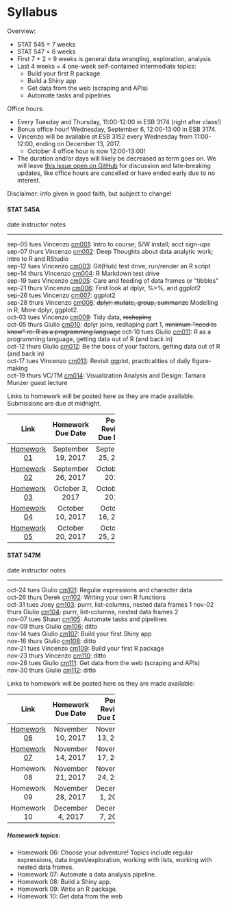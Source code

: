 # Syllabus



Overview:

  * STAT 545 = 7 weeks
  * STAT 547 = 6 weeks
  * First 7 + 2 = 9 weeks is general data wrangling, exploration, analysis
  * Last 4 weeks = 4 one-week self-contained intermediate topics:
    - Build your first R package
    - Build a Shiny app
    - Get data from the web (scraping and APIs)
    - Automate tasks and pipelines

Office hours:

* Every Tuesday and Thursday, 11:00-12:00 in ESB 3174 (right after class!)
* Bonus office hour! Wednesday, September 6, 12:00-13:00 in ESB 3174.
* Vincenzo will be available at ESB 3152 every Wednesday from 11:00-12:00, ending on December 13, 2017.
    * October 4 office hour is now 12:00-13:00!
* The duration and/or days will likely be decreased as term goes on. We will leave [this issue open on GitHub](https://github.com/STAT545-UBC/Discussion/issues/495) for discussion and late-breaking updates, like office hours are cancelled or have ended early due to no interest.


Disclaimer: info given in good faith, but subject to change!

<!-- unholy hack to make following two tables less wide and the same wide -->
<style type="text/css">
table {
   max-width: 50%;
}
</style>

#### STAT 545A


date           instructor  notes                                                                                                                   
-------------  ----------  ------------------------------------------------------------------------------------------------------------------------
sep-05 tues    Vincenzo    <a href="cm001_course-intro-sw-install-account-signup.html">cm001</a>: Intro to course; S/W install; acct sign-ups      
sep-07 thurs   Vincenzo    <a href="cm002_r-rstudio-intro.html">cm002</a>: Deep Thoughts about data analytic work; intro to R and RStudio          
sep-12 tues    Vincenzo    <a href="cm003_render-git-github-test-drive.html">cm003</a>: Git(Hub) test drive, run/render an R script                
sep-14 thurs   Vincenzo    <a href="cm004_claim-repo-test-drive-rmd.html">cm004</a>: R Markdown test drive                                         
sep-19 tues    Vincenzo    <a href="cm005_tidyverse-tibbles.html">cm005</a>: Care and feeding of data frames or "tibbles"                          
sep-21 thurs   Vincenzo    <a href="cm006_tibbles-dplyr-ggplot2.html">cm006</a>: First look at dplyr, %>%, and ggplot2                             
sep-26 tues    Vincenzo    <a href="cm007_ggplot2.html">cm007</a>: ggplot2                                                                         
sep-28 thurs   Vincenzo    <a href="cm008_dplyr-single-table.html">cm008</a>: ~~dplyr: mutate, group, summarize~~ Modelling in R; More dplyr, ggplot2.                                      
oct-03 tues    Vincenzo    <a href="cm009_tidy-data.html">cm009</a>: Tidy data, ~~reshaping~~                                                         
oct-05 thurs   Giulio      <a href="cm010_joins-r-programming.html">cm010</a>: dplyr joins, reshaping part 1, ~~minimum "need to know" re: R as a programming language~~
oct-10 tues    Giulio      <a href="cm011_r-programming-file-io.html">cm011</a>: R as a programming language, getting data out of R (and back in)  
oct-12 thurs   Giulio      <a href="cm012_file-io-factors.html">cm012</a>: Be the boss of your factors, getting data out of R (and back in)        
oct-17 tues    Vincenzo    <a href="cm013_ggplot2-continued.html">cm013</a>: Revisit ggplot, practicalities of daily figure-making                 
oct-19 thurs   VC/TM       <a href="cm014_munzner-guest-lecture.html">cm014</a>: Visualization Analysis and Design: Tamara Munzer guest lecture    

Links to homework will be posted here as they are made available. Submissions are due at midnight.

| Link |  Homework Due Date  |  Peer Review Due Date |
| :--: | :---------------: | :-----------------: |
| [Homework 01](hw01_edit-README.html) | September 19, 2017 | September 25, 2017 |
| [Homework 02](hw02_explore-gapminder-dplyr.html) | September 26, 2017 | October 2, 2017 |
| [Homework 03](hw03_dplyr-and-more-ggplot2.html) |  October 3, 2017 | October 9, 2017 |
| [Homework 04](hw04_tidy-data-joins.html) | October 10, 2017 | October 16, 2017 |
| [Homework 05](hw05_factor-figure-boss-repo-hygiene.html) | October 20, 2017 | October 25, 2017 |

#### STAT 547M


date           instructor  notes                                                                                             
-------------  ----------  --------------------------------------------------------------------------------------------------
oct-24 tues    Giulio      <a href="cm101_character-data-regex.html">cm101</a>: Regular expressions and character data       
oct-26 thurs   Derek       <a href="cm102_writing-functions.html">cm102</a>: Writing your own R functions                    
oct-31 tues    Joey        <a href="cm103_list-inspection-mapping.html">cm103</a>: purrr, list-columns, nested data frames 1
nov-02 thurs   Giulio      <a href="cm104_lists-and-data-frames.html">cm104</a>: purrr, list-columns, nested data frames 2   
nov-07 tues    Shaun       <a href="cm105_automation-and-make.html">cm105</a>: Automate tasks and pipelines   
nov-09 thurs   Giulio      <a href="cm106_automation-and-make.html">cm106</a>: ditto                                         
nov-14 tues    Giulio      <a href="cm107_shiny-apps.html">cm107</a>: Build your first Shiny app                
nov-16 thurs   Giulio      <a href="cm108_shiny-apps.html">cm108</a>: ditto                                                  
nov-21 tues    Vincenzo    <a href="cm109_packages.html">cm109</a>: Build your first R package                               
nov-23 thurs   Vincenzo    <a href="cm110_packages.html">cm110</a>: ditto                                                    
nov-28 tues    Giulio      <a href="cm111_webdata.html">cm111</a>: Get data from the web (scraping and APIs)                 
nov-30 thurs   Giulio      <a href="cm112_webdata.html">cm112</a>: ditto                                                     

Links to homework will be posted here as they are made available:

| Link |  Homework Due Date  |  Peer Review Due Date |
| :--: | :---------------: | :-----------------: |
| [Homework 06](hw06_data-wrangling-conclusion.html) | November 10, 2017 | November 13, 2017 |
| [Homework 07](hw07_automation.html) | November 14, 2017 | November 17, 2017 |
| Homework 08 | November 21, 2017 | November 24, 2017 |
| Homework 09 | November 28, 2017 | December 1, 2017 |
| Homework 10 | December 4, 2017 | December 7, 2017 |



##### Homework topics:

  * Homework 06: Choose your adventure! Topics include regular expressions, data ingest/exploration, working with lists, working with nested data frames.
  * Homework 07: Automate a data analysis pipeline.
  * Homework 08: Build a Shiny app.
  * Homework 09: Write an R package.
  * Homework 10: Get data from the web
